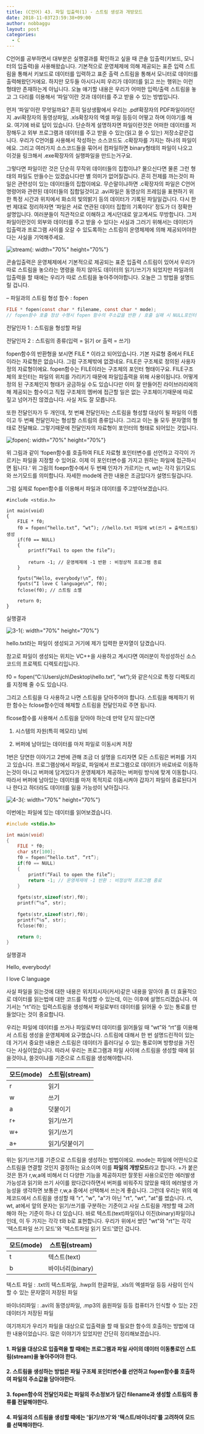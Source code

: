 ```yaml
---
title: (C언어) 43. 파일 입출력(1) - 스트림 생성과 개방모드
date: 2018-11-03T23:59:38+09:00
author: nobbaggu
layout: post
categories:
  - C
---
```


C언어를 공부하면서 대부분은 실행결과를 확인하고 싶을 때 콘솔 입출력(키보드, 모니터의 입출력)을 사용해왔습니다. 기본적으로 운영체제에 의해 제공되는 표준 입력 스트림을 통해서 키보드로 데이터를 입력하고 표준 출력 스트림을 통해서 모니터로 데이터를 출력해왔던거에요. 하지만 모두들 아시다시피 우리가 데이터를 읽고 쓰는 행위는 이런 형태만 존재하는게 아닙니다. 오늘 얘기할 내용은 우리가 어떠한 입력/출력 스트림을 놓고 그 다리를 이용해서 ‘파일’이란 것과 데이터를 주고 받을 수 있는 방법입니다.

먼저 ‘파일’이란 무엇일까요? 흔히 일상생활에서 우리는 .pdf확장자의 PDF파일이라던지 .avi확장자의 동영상파일, .xls확장자의 엑셀 파일 등등이 어떻고 하며 이야기를 해요. 여기에 바로 답이 있습니다. 단순하게 설명하자면 파일이란것은 어떠한 데이터를 저장해두고 외부 프로그램과 데이터를 주고 받을 수 있는(읽고 쓸 수 있는) 저장소같은겁니다. 우리가 C언어를 사용해서 작성하는 소스코드도 .c확장자를 가지는 하나의 파일이에요. 그리고 여러가지 소스코드들을 묶어서 컴파일하면 binary형태의 파일이 나오고 이것을 링크해서 .exe확장자의 실행파일을 만드는거구요.

그렇다면 파일이란 것은 단순히 무작위 데이터들의 집합이냐? 물으신다면 물론 그런 형태의 파일도 만들수는 있겠습니다만 별 의미가 없어질겁니다. 흔히 전제를 까는것이 파일은 관련성이 있는 데이터들의 집합이에요. 무슨말이냐하면 .c확장자의 파일은 C언어 명령어와 관련된 데이터들의 집합일것이고 .avi파일은 동영상의 프레임을 표현하기 위한 특정 시간과 위치에서 화소의 빛의밝기 등의 데이터가 기록된 파일일겁니다. 다시 한 번 제대로 정리하자면 ‘파일은 서로 연관된 데이터 집합의 기록이다’ 정도가 더 정확한 설명입니다. 여러분들이 직관적으로 이해하고 계시던대로 알고계셔도 무방합니다. 그저 파일이란것이 외부와 데이터를 주고 받을 수 있다는 사실과 그러기 위해서는 데이터가 입출력과 프로그램 사이를 오갈 수 있도록하는 스트림이 운영체제에 의해 제공되어야한다는 사실을 기억해주세요.

![stream](https://nobbaggu.github.io/images/2018/09/stream.jpg){: width="70%" height="70%"}

콘솔입출력은 운영체제에서 기본적으로 제공되는 표준 입출력 스트림이 있어서 우리가 따로 스트림을 놓으라는 명령을 하지 않아도 데이터의 읽기/쓰기가 되었지만 파일과의 입출력을 할 때에는 우리가 따로 스트림을 놓아주어야합니다. 오늘은 그 방법을 설명드릴 겁니다.

– 파일과의 스트림 형성 함수 : fopen

~~~ c
FILE * fopen(const char * filename, const char * mode);
// fopen함수 호출 정상 수행시 fopen 함수의 주소값을 반환 / 호출 실패 시 NULL포인터 반환
~~~

전달인자 1 : 스트림을 형성할 파일

전달인자 2 : 스트림의 종류(입력 = 읽기 or 출력 = 쓰기)</td> </tr> </tbody> </table>

fopen함수의 반환형을 보시면 FILE * 이라고 되어있습니다. 기본 자료형 중에서 FILE이라는 자료형은 없습니다. 그럼 구조체밖에 없겠네요. FILE은 구조체로 정의된 사용자 정의 자료형이에요. fopen함수는 FILE이라는 구조체의 포인터 형태이구요. FILE구조체의 포인터는 파일의 위치를 가리키기 때문에 파일입출력을 위해 사용이됩니다. 어떻게 정의 된 구조체인지 형태가 궁금하실 수도 있습니다만 이미 잘 만들어진 라이브러리에의해 제공되는 함수이고 직접 구조체의 멤버에 접근할 일은 없는 구조체이기때문에 따로 짚고 넘어가진 않겠습니다. 사실 저도 잘 모릅니다.

또한 전달인자가 두 개인데, 첫 번째 전달인자는 스트림을 형성할 대상이 될 파일의 이름이고 두 번째 전달인자는 형성할 스트림의 종류입니다. 그리고 이는 둘 모두 문자열의 형태로 전달해요. 그렇기때문에 전달인자의 자료형이 포인터의 형태로 되어있는 것입니다.

![fopen](https://nobbaggu.github.io/images/2018/09/fopen.jpg){: width="70%" height="70%"}
        
위 그림과 같이 ‘fopen함수를 호출하여 FILE 자료형 포인터변수를 선언하고 각각이 가르키는 파일을 지정할 수 있어요. 이제 이 포인터변수를 가지고 원하는 파일에 접근하시면 됩니다.‘ 위 그림의 foepn함수에서 두 번째 인자가 가르키는 rt, wt는 각각 읽기모드와 쓰기모드를 의미합니다. 자세한 mode에 관한 내용은 조금있다가 설명드릴겁니다.

그럼 실제로 fopen함수를 이용해서 파일과 데이터를 주고받아보겠습니다.

~~~
#include <stdio.h>

int main(void)
{
	FILE * f0;
	f0 = fopen(“hello.txt”, “wt”); //hello.txt 파일에 wt(쓰기 = 출력스트림) 생성
	if(f0 == NULL)
	{
		printf(“Fail to open the file”);
		
		return -1; // 운영체제에 -1 반환 : 비정상적 프로그램 종료
	}

	fputs(“Hello, everybody!\n”, f0);
	fputs(“I love C language\n”, f0);
	fclose(f0); // 스트림 소멸

	return 0;
}
~~~

실행결과

![3-1](https://nobbaggu.github.io/images/2018/09/3-1.png){: width="70%" height="70%"}
 
hello.txt라는 파일이 생성되고 거기에 제가 입력한 문자열이 담겼습니다.

참고로 파일이 생성되는 위치는 VC++을 사용하고 계시다면 여러분이 작성성하신 소스코드의 프로젝트 디렉토리입니다.

f0 = fopen(“C:\\Users\\jch\\Desktop\\hello.txt”, “wt”);와 같은식으로 특정 디렉토리를 지정해 줄 수도 있습니다.

그리고 스트림을 다 사용하고 나면 스트림을 닫아주어야 합니다. 스트림을 해제하기 위한 함수는 fclose함수인데 해제할 스트림을 전달인자로 주면 됩니다.

flcose함수를 사용해서 스트림을 닫아야 하는데 만약 닫지 않는다면

1. 시스템의 자원(특히 메모리) 낭비

2. 버퍼에 남아있는 데이터를 마저 파일로 이동시켜 저장

1번은 당연한 이야기고 2번에 관해 조금 더 설명을 드리자면 모든 스트림은 버퍼를 가지고 있습니다. 프로그램상에서 파일로, 파일에서 프로그램으로 데이터가 바로바로 이동하는것이 아니고 버퍼에 담겨있다가 운영체제가 제공하는 버퍼링 방식에 맞게 이동합니다. 따라서 버퍼에 남아있는 데이터를 마저 목적지로 이동시켜야 갑자기 파일이 종료된다거나 한다고 하더라도 데이터를 잃을 가능성이 낮아집니다.
              
![4-3](https://nobbaggu.github.io/images/2018/09/4-3.jpg){: width="70%" height="70%"}
 
이번에는 파일에 있는 데이터를 읽어보겠습니다.

~~~ c
#include <stdio.h>

int main(void)
{
	FILE * f0;
	char str[100];
	f0 = fopen(“hello.txt”, “rt”);
	if(f0 == NULL)
	{
		printf(“Fail to open the file”);
		return -1; // 운영체제에 -1 반환 : 비정상적 프로그램 종료
	}
	
	fgets(str,sizeof(str),f0);
	printf(“%s”, str);
	
	fgets(str,sizeof(str),f0);
	printf(“%s”, str);
	fclose(f0);

	return 0;
}
~~~

실행결과

Hello, everybody!

I love C language

사실 파일을 읽는것에 대한 내용은 위치지시자(커서)같은 내용을 알아야 좀 더 효율적으로 데이터를 읽는법에 대한 코드를 작성할 수 있는데, 이는 이후에 설명드리겠습니다. 여기서는 “rt”라는 입력스트림을 생성해서 파일로부터 데이터를 읽어올 수 있는 통로를 만들었다는 것이 중요합니다.

우리는 파일에 데이터를 쓰거나 파일로부터 데이터를 읽어들일 때 “wt”와 “rt”를 이용해서 스트림 생성을 운영체제에 요구했습니다. 스트림에 대해서 한 번 설명드린적이 있는데 거기서 중요한 내용은 스트림은 데이터가 흘러다닐 수 있는 통로이며 방향성을 가진다는 사실이었습니다. 따라서 우리는 프로그램과 파일 사이에 스트림을 생성할 때에 읽을것이냐, 쓸것이냐를 기준으로 스트림을 생성해야합니다.               

|모드(mode)|스트림(stream)|
|---------|-----------|
|r|읽기|
|w|쓰기|
|a|덧붙이기|
|r+|읽기/쓰기|
|w+|읽기/쓰기|
|a+|읽기/덧붙이기|

위는 읽기/쓰기를 기준으로 스트림을 생성하는 방법이에요. mode는 파일에 어떤식으로 스트림을 연결할 것인지 결정하는 요소이며 이를 **파일의 개방모드**라고 합니다. +가 붙은것은 뭔가 r,w,a에 비해서 더 다양한 기능을 제공하지만 잘못된 사용으로인한 에러발생 가능성과 읽기와 쓰기 사이를 왔다갔다하면서 버퍼를 비워주지 않았을 때의 에러발생 가능성을 생각하면 보통은 r,w,a 중에서 선택해서 쓰는게 좋습니다.
그런데 우리는 위의 예제코드에서 스트림을 생성할 때 "r", "w", "a"가 아닌 "rt", "wt", "at"를 썼습니다. rt, wt, at에서 앞의 문자는 읽기/쓰기를 구분하는 기준이고 사실 스트림을 개방할 때 고려해야 하는 기준이 하나 더 있습니다. 바로 텍스트(text)파일이냐 이진(binary)파일이냐 인데, 이 두 가지는 각각 t와 b로 표현합니다. 우리가 위에서 썼던 "wt"와 "rt"는 각각 '텍스트파일 쓰기 모드'와 '텍스트파일 읽기 모드'였던 겁니다.

|모드(mode)|스트림(stream)|
|--------|------------|
|t|텍스트(text)|
|b|바이너리(binary)|

텍스트 파일 : .txt의 텍스트파일, .hwp의 한글파일, .xls의 엑셀파일 등등 사람이 인식할 수 있는 문자열이 저장된 파일

바이너리파일 : .avi의 동영상파일, .mp3의 음원파일 등등 컴퓨터가 인식할 수 있는 2진데이터가 저장된 파일

여기까지가 우리가 파일을 대상으로 입출력을 할 때 필요한 함수의 호출하는 방법에 대한 내용이었습니다. 많은 이야기가 있었지만 간단히 정리해보겠습니다.

#### 1. 파일을 대상으로 입출력을 할 때에는 프로그램과 파일 사이의 데이터 이동통로인 스트림(stream)을 놓아주어야 한다.

#### 2. 스트림을 생성하는 방법은 파일 구조체 포인터변수를 선언하고 fopen함수를 호출하여 파일의 주소값을 담아야한다.

#### 3. fopen함수의 전달인자로는 파일의 주소정보가 담긴 filename과 생성할 스트림의 종류를 전달해야한다.

#### 4. 파일과의 스트림을 생성할 때에는 '읽기/쓰기'와 '텍스트/바이너리'를 고려하여 모드를 선택해야한다.